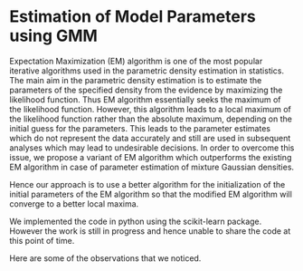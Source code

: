 # Estimation of Model Parameters using GMM

Expectation Maximization (EM) algorithm is one of the most popular iterative algorithms used in the parametric density estimation in statistics. The main aim in the parametric density estimation is to estimate the parameters of the specified density from the evidence by maximizing the likelihood function. Thus EM algorithm essentially seeks the maximum of the likelihood function. However, this algorithm leads to a local maximum of the likelihood function rather than the absolute maximum, depending on the initial guess for the parameters. This leads to the parameter estimates which do not represent the data accurately and still are used in subsequent analyses which may lead to undesirable decisions. In order to overcome this issue, we propose a variant of EM algorithm which outperforms the existing EM algorithm in case of parameter estimation of mixture Gaussian densities.

Hence our approach is to use a better algorithm for the initialization of the initial parameters of the EM algorithm so that the modified EM algorithm will converge to a better local maxima.


We implemented the code in python using the scikit-learn package. However the work is still in progress and hence unable to share the code at this point of time.


Here are some of the observations that we noticed.
